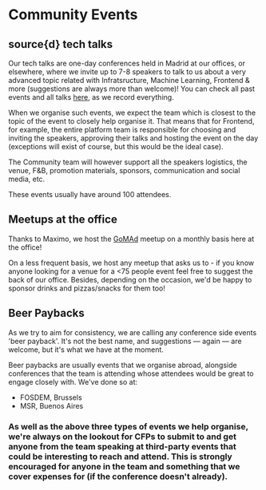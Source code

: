 # Community Events

## source{d} tech talks

Our tech talks are one-day conferences held in Madrid at our offices, or elsewhere, where we invite up to 7-8 speakers to talk to us about a very advanced topic related with Infratsructure, Machine Learning, Frontend & more (suggestions are always more than welcome)!
You can check all past events and all talks [here](http://talks.sourced.tech/), as we record everything.

When we organise such events, we expect the team which is closest to the topic of the event to closely help organise it. That means that for Frontend, for example, the entire platform team is responsible for choosing and inviting the speakers, approving their talks and hosting the event on the day (exceptions will exist of course, but this would be the ideal case).

The Community team will however support all the speakers logistics, the venue, F&B, promotion materials, sponsors, communication and social media, etc.

These events usually have around 100 attendees.


## Meetups at the office

Thanks to Maximo, we host the [GoMAd](https://www.meetup.com/es-ES/go-mad/) meetup on a monthly basis here at the office!

On a less frequent basis, we host any meetup that asks us to - if you know anyone looking for a venue for a <75 people event feel free to suggest the back of our office. Besides, depending on the occasion, we'd be happy to sponsor drinks and pizzas/snacks for them too!


## Beer Paybacks

As we try to aim for consistency, we are calling any conference side events 'beer payback'. It's not the best name, and suggestions — again — are welcome, but it's what we have at the moment. 

Beer paybacks are usually events that we organise abroad, alongside conferences that the team is attending whose attendees would be great to engage closely with. We've done so at:
- FOSDEM, Brussels
- MSR, Buenos Aires


### As well as the above three types of events we help organise, we're always on the lookout for CFPs to submit to and get anyone from the team speaking at third-party events that could be interesting to reach and attend. This is strongly encouraged for anyone in the team and something that we cover expenses for (if the conference doesn't already).
